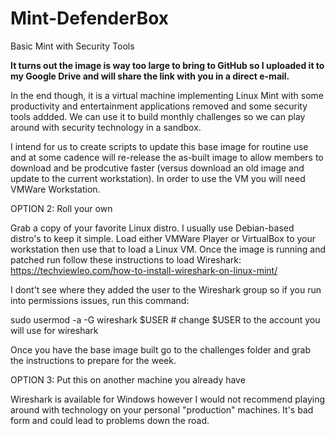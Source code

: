 # Mint-DefenderBox
Basic Mint with Security Tools

<b>It turns out the image is way too large to bring to GitHub so I uploaded it to my Google Drive and will share the link with you in a direct e-mail.   </b>

In the end though, it is a virtual machine implementing Linux Mint with some productivity and entertainment applications removed and some security tools addded.  We can use it to build monthly challenges so we can play around with security technology in a sandbox.

I intend for us to create scripts to update this base image for routine use and at some cadence will re-release the as-built image to allow members to download and be prodcutive faster (versus download an old image and update to the current workstation).  In order to use the VM you will need VMWare Workstation.

OPTION 2: Roll your own

Grab a copy of your favorite Linux distro.  I usually use Debian-based distro's to keep it simple.  Load either VMWare Player or VirtualBox to your workstation then use that to load a Linux VM.  Once the image is running and patched run follow these instructions to load Wireshark: https://techviewleo.com/how-to-install-wireshark-on-linux-mint/

I dont't see where they added the user to the Wireshark group so if you run into permissions issues, run this command:

sudo usermod -a -G wireshark $USER     # change $USER to the account you will use for wireshark

Once you have the base image built go to the challenges folder and grab the instructions to prepare for the week.

OPTION 3: Put this on another machine you already have

Wireshark is available for Windows however I would not recommend playing around with technology on your personal "production" machines.  It's bad form and could lead to problems down the road.


